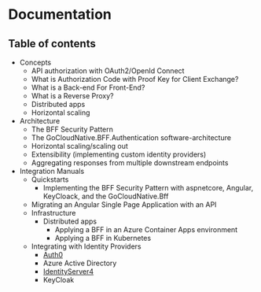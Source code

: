 # Documentation

## Table of contents 

- Concepts
  - API authorization with OAuth2/OpenId Connect
  - What is Authorization Code with Proof Key for Client Exchange?
  - What is a Back-end For Front-End?
  - What is a Reverse Proxy?
  - Distributed apps
  - Horizontal scaling
- Architecture
  - The BFF Security Pattern  
  - The GoCloudNative.BFF.Authentication software-architecture
  - Horizontal scaling/scaling out
  - Extensibility (implementing custom identity providers)
  - Aggregating responses from multiple downstream endpoints
- Integration Manuals
  - Quickstarts
    - Implementing the BFF Security Pattern with aspnetcore, Angular, KeyCloack, and the GoCloudNative.Bff
  - Migrating an Angular Single Page Application with an API
  - Infrastructure
    - Distributed apps
      - Applying a BFF in an Azure Container Apps environment
      - Applying a BFF in Kubernetes
  - Integrating with Identity Providers
    - [Auth0](https://github.com/thecloudnativewebapp/GoCloudNative.Bff/tree/main/docs/Integration-Manuals/Integrating-With-Identity-Providers/Auth0)
    - Azure Active Directory
    - [IdentityServer4](https://github.com/thecloudnativewebapp/GoCloudNative.Bff/tree/main/docs/Integration-Manuals/Integrating-With-Identity-Providers/IdentityServer4)
    - KeyCloak